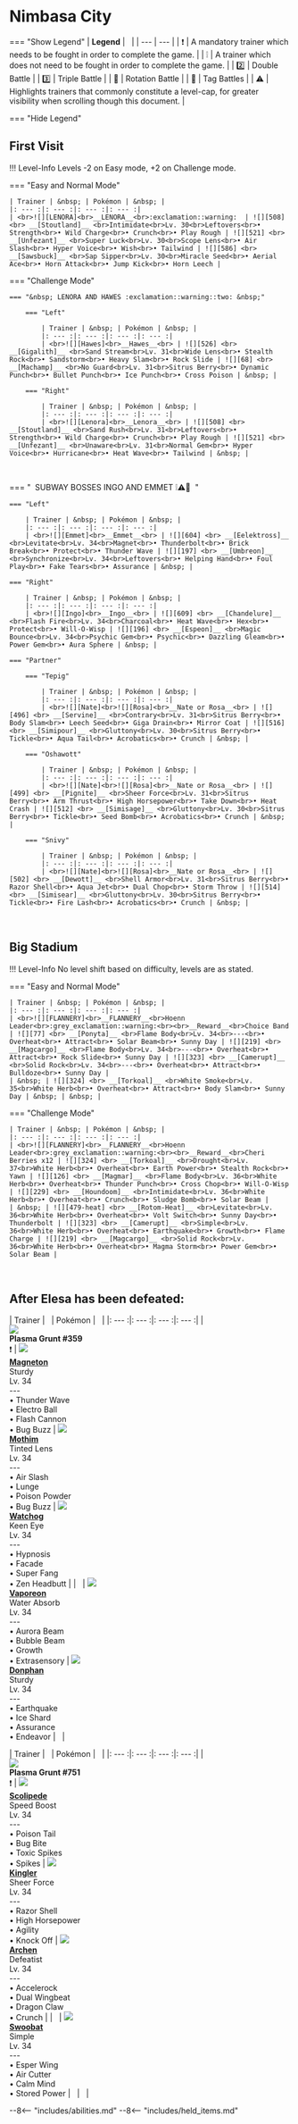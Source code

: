 # Nimbasa City

=== "Show Legend"
    | __Legend__ | &nbsp; |
    | --- | --- |
    | :exclamation: | A mandatory trainer which needs to be fought in order to complete the game. |
    | :grey_exclamation: | A trainer which does not need to be fought in order to complete the game. |
    | :two:  | Double Battle | 
    |  :three:  | Triple Battle |
    | :arrows_counterclockwise:  | Rotation Battle |
    | :handshake: | Tag Battles |
    | :warning: | Highlights trainers that commonly constitute a level-cap, for greater visibility when scrolling though this document. |

=== "Hide Legend"
&nbsp;

## First Visit

!!! Level-Info
    Levels -2 on Easy mode, +2 on Challenge mode.

=== "Easy and Normal Mode"

    | Trainer | &nbsp; | Pokémon | &nbsp; |
    |: --- :|: --- :|: --- :|: --- :|
    | <br>![][LENORA]<br>__LENORA__<br>:exclamation::warning:  | ![][508] <br> __[Stoutland]__ <br>Intimidate<br>Lv. 30<br>Leftovers<br>• Strength<br>• Wild Charge<br>• Crunch<br>• Play Rough | ![][521] <br> __[Unfezant]__ <br>Super Luck<br>Lv. 30<br>Scope Lens<br>• Air Slash<br>• Hyper Voice<br>• Wish<br>• Tailwind | ![][586] <br> __[Sawsbuck]__ <br>Sap Sipper<br>Lv. 30<br>Miracle Seed<br>• Aerial Ace<br>• Horn Attack<br>• Jump Kick<br>• Horn Leech |
    
=== "Challenge Mode"

    === "&nbsp; LENORA AND HAWES :exclamation::warning::two: &nbsp;"
    
        === "Left"
        
            | Trainer | &nbsp; | Pokémon | &nbsp; |
            |: --- :|: --- :|: --- :|: --- :|
            | <br>![][Hawes]<br>__Hawes__<br> | ![][526] <br> __[Gigalith]__ <br>Sand Stream<br>Lv. 31<br>Wide Lens<br>• Stealth Rock<br>• Sandstorm<br>• Heavy Slam<br>• Rock Slide | ![][68] <br> __[Machamp]__ <br>No Guard<br>Lv. 31<br>Sitrus Berry<br>• Dynamic Punch<br>• Bullet Punch<br>• Ice Punch<br>• Cross Poison | &nbsp; |
            
        === "Right"
        
            | Trainer | &nbsp; | Pokémon | &nbsp; |
            |: --- :|: --- :|: --- :|: --- :|
            | <br>![][Lenora]<br>__Lenora__<br> | ![][508] <br> __[Stoutland]__ <br>Sand Rush<br>Lv. 31<br>Leftovers<br>• Strength<br>• Wild Charge<br>• Crunch<br>• Play Rough | ![][521] <br> __[Unfezant]__ <br>Unaware<br>Lv. 31<br>Normal Gem<br>• Hyper Voice<br>• Hurricane<br>• Heat Wave<br>• Tailwind | &nbsp; |
            
        
    
&nbsp;

=== "&nbsp; SUBWAY BOSSES INGO AND EMMET :grey_exclamation::warning::handshake: &nbsp;"

    === "Left"
    
        | Trainer | &nbsp; | Pokémon | &nbsp; |
        |: --- :|: --- :|: --- :|: --- :|
        | <br>![][Emmet]<br>__Emmet__<br> | ![][604] <br> __[Eelektross]__ <br>Levitate<br>Lv. 34<br>Magnet<br>• Thunderbolt<br>• Brick Break<br>• Protect<br>• Thunder Wave | ![][197] <br> __[Umbreon]__ <br>Synchronize<br>Lv. 34<br>Leftovers<br>• Helping Hand<br>• Foul Play<br>• Fake Tears<br>• Assurance | &nbsp; |
        
    === "Right"
    
        | Trainer | &nbsp; | Pokémon | &nbsp; |
        |: --- :|: --- :|: --- :|: --- :|
        | <br>![][Ingo]<br>__Ingo__<br> | ![][609] <br> __[Chandelure]__ <br>Flash Fire<br>Lv. 34<br>Charcoal<br>• Heat Wave<br>• Hex<br>• Protect<br>• Will-O-Wisp | ![][196] <br> __[Espeon]__ <br>Magic Bounce<br>Lv. 34<br>Psychic Gem<br>• Psychic<br>• Dazzling Gleam<br>• Power Gem<br>• Aura Sphere | &nbsp; |
        
    === "Partner"
    
        === "Tepig"
        
            | Trainer | &nbsp; | Pokémon | &nbsp; |
            |: --- :|: --- :|: --- :|: --- :|
            | <br>![][Nate]<br>![][Rosa]<br>__Nate or Rosa__<br> | ![][496] <br> __[Servine]__ <br>Contrary<br>Lv. 31<br>Sitrus Berry<br>• Body Slam<br>• Leech Seed<br>• Giga Drain<br>• Mirror Coat | ![][516] <br> __[Simipour]__ <br>Gluttony<br>Lv. 30<br>Sitrus Berry<br>• Tickle<br>• Aqua Tail<br>• Acrobatics<br>• Crunch | &nbsp; |
            
        === "Oshawott"
        
            | Trainer | &nbsp; | Pokémon | &nbsp; |
            |: --- :|: --- :|: --- :|: --- :|
            | <br>![][Nate]<br>![][Rosa]<br>__Nate or Rosa__<br> | ![][499] <br> __[Pignite]__ <br>Sheer Force<br>Lv. 31<br>Sitrus Berry<br>• Arm Thrust<br>• High Horsepower<br>• Take Down<br>• Heat Crash | ![][512] <br> __[Simisage]__ <br>Gluttony<br>Lv. 30<br>Sitrus Berry<br>• Tickle<br>• Seed Bomb<br>• Acrobatics<br>• Crunch | &nbsp; |
            
        === "Snivy"
        
            | Trainer | &nbsp; | Pokémon | &nbsp; |
            |: --- :|: --- :|: --- :|: --- :|
            | <br>![][Nate]<br>![][Rosa]<br>__Nate or Rosa__<br> | ![][502] <br> __[Dewott]__ <br>Shell Armor<br>Lv. 31<br>Sitrus Berry<br>• Razor Shell<br>• Aqua Jet<br>• Dual Chop<br>• Storm Throw | ![][514] <br> __[Simisear]__ <br>Gluttony<br>Lv. 30<br>Sitrus Berry<br>• Tickle<br>• Fire Lash<br>• Acrobatics<br>• Crunch | &nbsp; |
            
        
    
&nbsp;



## Big Stadium

!!! Level-Info
    No level shift based on difficulty, levels are as stated.

=== "Easy and Normal Mode"

    | Trainer | &nbsp; | Pokémon | &nbsp; |
    |: --- :|: --- :|: --- :|: --- :|
    | <br>![][FLANNERY]<br>__FLANNERY__<br>Hoenn Leader<br>:grey_exclamation::warning:<br><br>__Reward__<br>Choice Band | ![][77] <br> __[Ponyta]__ <br>Flame Body<br>Lv. 34<br>---<br>• Overheat<br>• Attract<br>• Solar Beam<br>• Sunny Day | ![][219] <br> __[Magcargo]__ <br>Flame Body<br>Lv. 34<br>---<br>• Overheat<br>• Attract<br>• Rock Slide<br>• Sunny Day | ![][323] <br> __[Camerupt]__ <br>Solid Rock<br>Lv. 34<br>---<br>• Overheat<br>• Attract<br>• Bulldoze<br>• Sunny Day |
    | &nbsp; | ![][324] <br> __[Torkoal]__ <br>White Smoke<br>Lv. 35<br>White Herb<br>• Overheat<br>• Attract<br>• Body Slam<br>• Sunny Day | &nbsp; | &nbsp; |
    
=== "Challenge Mode"

    | Trainer | &nbsp; | Pokémon | &nbsp; |
    |: --- :|: --- :|: --- :|: --- :|
    | <br>![][FLANNERY]<br>__FLANNERY__<br>Hoenn Leader<br>:grey_exclamation::warning:<br><br>__Reward__<br>Cheri Berries x12 | ![][324] <br> __[Torkoal]__ <br>Drought<br>Lv. 37<br>White Herb<br>• Overheat<br>• Earth Power<br>• Stealth Rock<br>• Yawn | ![][126] <br> __[Magmar]__ <br>Flame Body<br>Lv. 36<br>White Herb<br>• Overheat<br>• Thunder Punch<br>• Cross Chop<br>• Will-O-Wisp | ![][229] <br> __[Houndoom]__ <br>Intimidate<br>Lv. 36<br>White Herb<br>• Overheat<br>• Crunch<br>• Sludge Bomb<br>• Solar Beam |
    | &nbsp; | ![][479-heat] <br> __[Rotom-Heat]__ <br>Levitate<br>Lv. 36<br>White Herb<br>• Overheat<br>• Volt Switch<br>• Sunny Day<br>• Thunderbolt | ![][323] <br> __[Camerupt]__ <br>Simple<br>Lv. 36<br>White Herb<br>• Overheat<br>• Earthquake<br>• Growth<br>• Flame Charge | ![][219] <br> __[Magcargo]__ <br>Solid Rock<br>Lv. 36<br>White Herb<br>• Overheat<br>• Magma Storm<br>• Power Gem<br>• Solar Beam |
    
&nbsp;



## After Elesa has been defeated:

| Trainer | &nbsp; | Pokémon | &nbsp; |
|: --- :|: --- :|: --- :|: --- :|
| <br>![][PlasmaGrunt359]<br>__Plasma Grunt #359__<br>:exclamation:  | ![][82] <br> __[Magneton]__ <br>Sturdy<br>Lv. 34<br>---<br>• Thunder Wave<br>• Electro Ball<br>• Flash Cannon<br>• Bug Buzz | ![][414] <br> __[Mothim]__ <br>Tinted Lens<br>Lv. 34<br>---<br>• Air Slash<br>• Lunge<br>• Poison Powder<br>• Bug Buzz | ![][505] <br> __[Watchog]__ <br>Keen Eye<br>Lv. 34<br>---<br>• Hypnosis<br>• Facade<br>• Super Fang<br>• Zen Headbutt |
| &nbsp; | ![][134] <br> __[Vaporeon]__ <br>Water Absorb<br>Lv. 34<br>---<br>• Aurora Beam<br>• Bubble Beam<br>• Growth<br>• Extrasensory | ![][232] <br> __[Donphan]__ <br>Sturdy<br>Lv. 34<br>---<br>• Earthquake<br>• Ice Shard<br>• Assurance<br>• Endeavor | &nbsp; |

| Trainer | &nbsp; | Pokémon | &nbsp; |
|: --- :|: --- :|: --- :|: --- :|
| <br>![][PlasmaGrunt751]<br>__Plasma Grunt #751__<br>:exclamation:  | ![][545] <br> __[Scolipede]__ <br>Speed Boost<br>Lv. 34<br>---<br>• Poison Tail<br>• Bug Bite<br>• Toxic Spikes<br>• Spikes | ![][99] <br> __[Kingler]__ <br>Sheer Force<br>Lv. 34<br>---<br>• Razor Shell<br>• High Horsepower<br>• Agility<br>• Knock Off | ![][566] <br> __[Archen]__ <br>Defeatist<br>Lv. 34<br>---<br>• Accelerock<br>• Dual Wingbeat<br>• Dragon Claw<br>• Crunch |
| &nbsp; | ![][528] <br> __[Swoobat]__ <br>Simple<br>Lv. 34<br>---<br>• Esper Wing<br>• Air Cutter<br>• Calm Mind<br>• Stored Power | &nbsp; | &nbsp; |





--8<-- "includes/abilities.md"
--8<-- "includes/held_items.md"

[LENORA]: ../img/Trainers/Lenora.gif
[508]: ../img/animated/508.gif
[Stoutland]: ../../pokemons/508/
[521]: ../img/animated/521.gif
[Unfezant]: ../../pokemons/521/
[586]: ../img/animated/586.gif
[Sawsbuck]: ../../pokemons/586/
[Hawes]: ../img/Trainers/Scientist_Male.gif
[526]: ../img/animated/526.gif
[Gigalith]: ../../pokemons/526/
[68]: ../img/animated/68.gif
[Machamp]: ../../pokemons/068/
[Lenora]: ../img/Trainers/Lenora.gif
[Emmet]: ../img/Trainers/Emmet.gif
[604]: ../img/animated/604.gif
[Eelektross]: ../../pokemons/604/
[197]: ../img/animated/197.gif
[Umbreon]: ../../pokemons/197/
[Ingo]: ../img/Trainers/Ingo.gif
[609]: ../img/animated/609.gif
[Chandelure]: ../../pokemons/609/
[196]: ../img/animated/196.gif
[Espeon]: ../../pokemons/196/
[Nate]: ../img/Trainers/Nate2.gif
[Rosa]: ../img/Trainers/Rosa2.gif
[496]: ../img/animated/496.gif
[Servine]: ../../pokemons/496/
[516]: ../img/animated/516.gif
[Simipour]: ../../pokemons/516/
[499]: ../img/animated/499.gif
[Pignite]: ../../pokemons/499/
[512]: ../img/animated/512.gif
[Simisage]: ../../pokemons/512/
[502]: ../img/animated/502.gif
[Dewott]: ../../pokemons/502/
[514]: ../img/animated/514.gif
[Simisear]: ../../pokemons/514/
[FLANNERY]: ../img/Trainers/Flannery.gif
[77]: ../img/animated/77.gif
[Ponyta]: ../../pokemons/077/
[219]: ../img/animated/219.gif
[Magcargo]: ../../pokemons/219/
[323]: ../img/animated/323.gif
[Camerupt]: ../../pokemons/323/
[324]: ../img/animated/324.gif
[Torkoal]: ../../pokemons/324/
[126]: ../img/animated/126.gif
[Magmar]: ../../pokemons/126/
[229]: ../img/animated/229.gif
[Houndoom]: ../../pokemons/229/
[479-heat]: ../img/animated/479-heat.gif
[Rotom-Heat]: ../../pokemons/479/
[PlasmaGrunt359]: ../img/Trainers/Plasma_Grunt_Male.gif
[82]: ../img/animated/82.gif
[Magneton]: ../../pokemons/082/
[414]: ../img/animated/414.gif
[Mothim]: ../../pokemons/414/
[505]: ../img/animated/505.gif
[Watchog]: ../../pokemons/505/
[134]: ../img/animated/134.gif
[Vaporeon]: ../../pokemons/134/
[232]: ../img/animated/232.gif
[Donphan]: ../../pokemons/232/
[PlasmaGrunt751]: ../img/Trainers/Plasma_Grunt_Male.gif
[545]: ../img/animated/545.gif
[Scolipede]: ../../pokemons/545/
[99]: ../img/animated/99.gif
[Kingler]: ../../pokemons/099/
[566]: ../img/animated/566.gif
[Archen]: ../../pokemons/566/
[528]: ../img/animated/528.gif
[Swoobat]: ../../pokemons/528/